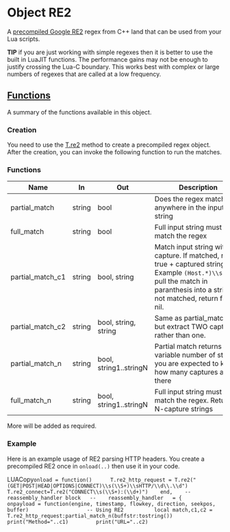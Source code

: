# Object RE2

A [precompiled Google RE2](https://github.com/google/re2) regex from C++ land that can be used from your Lua scripts.

**TIP** if you are just working with simple regexes then it is better to use the built in LuaJIT functions. The performance gains may not be enough to justify crossing the Lua-C boundary. This works best with complex or large numbers of regexes that are called at a low frequency.

## [Functions](https://trisul.org/docs/lua/obj_re2.html#functions)

A summary of the functions available in this object.

### Creation

You need to use the [T.re2](https://trisul.org/docs/lua/obj_globalt.html#function_t.re2 "..") method to create a precompiled regex object. After the creation, you can invoke the following function to run the matches.

### Functions

| Name             | In     | Out                    | Description                                                                                                                                                                                  |
| ---------------- | ------ | ---------------------- | -------------------------------------------------------------------------------------------------------------------------------------------------------------------------------------------- |
| partial_match    | string | bool                   | Does the regex match anywhere in the input string                                                                                                                                            |
| full_match       | string | bool                   | Full input string must match the regex                                                                                                                                                       |
| partial_match_c1 | string | bool, string           | Match input string with 1 capture. If matched, return true + captured string<br/>Example `(Host.*)\\s*:` will pull the match in paranthesis into a string. If not matched, return false, nil. |
| partial_match_c2 | string | bool, string, string   | Same as partial_match_c1 but extract TWO captures rather than one.                                                                                                                           |
| partial_match_n  | string | bool, string1..stringN | Partial match returns variable number of strings, you are expected to know how many captures are there                                                                                       |
| full_match_n     | string | bool, string1..stringN | Full input string must match the regex. Returns N-capture strings                                                                                                                            |

More will be added as required.

### Example

Here is an example usage of RE2 parsing HTTP headers. You create a precompiled RE2 once in `onload(..)` then use it in your code.

 LUACopy`onload = function()      T.re2_http_request = T.re2("(GET|POST|HEAD|OPTIONS|CONNECT)\\s(\\S+)\\sHTTP/\\d\\.\\d")     T.re2_connect=T.re2("CONNECT\\s(\\S+):(\\d+)")    end,    -- reassembly_handler block   --    reassembly_handler   = {      onpayload = function(engine, timestamp, flowkey, direction, seekpos, buffer)                   -- Using RE2          local match,c1,c2 = T.re2_http_request:partial_match_n(buffstr:tostring())          print("Method="..c1)         print("URL="..c2)`
